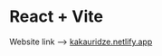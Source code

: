 # React + Vite
Website link -->  [kakauridze.netlify.app]([[https://kakauridze.netlify.app/](https://stalwart-naiad-2b0bd9.netlify.app/)](https://stalwart-naiad-2b0bd9.netlify.app/))

